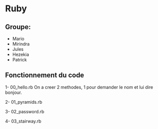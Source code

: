 # Ruby
## Groupe:

- Mario
- Mirindra
- Jules
- Hezekia
- Patrick

## Fonctionnement du code

1- 00_hello.rb
  On a creer 2 methodes, 1 pour demander le nom et lui dire bonjour.
  
2- 01_pyramids.rb
  
  
3- 02_password.rb



4- 03_stairway.rb
